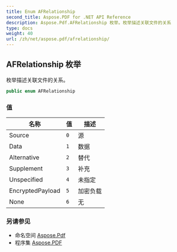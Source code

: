 ```yaml
---
title: Enum AFRelationship
second_title: Aspose.PDF for .NET API Reference
description: Aspose.Pdf.AFRelationship 枚举。枚举描述关联文件的关系
type: docs
weight: 40
url: /zh/net/aspose.pdf/afrelationship/
---
```

## AFRelationship 枚举

枚举描述关联文件的关系。

```csharp
public enum AFRelationship
```

### 值

| 名称 | 值 | 描述 |
| --- | --- | --- |
| Source | `0` | 源 |
| Data | `1` | 数据 |
| Alternative | `2` | 替代 |
| Supplement | `3` | 补充 |
| Unspecified | `4` | 未指定 |
| EncryptedPayload | `5` | 加密负载 |
| None | `6` | 无 |

### 另请参见

* 命名空间 [Aspose.Pdf](../../aspose.pdf/)
* 程序集 [Aspose.PDF](../../)